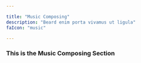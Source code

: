 ```yaml
---

title: "Music Composing"
description: "Beard enim porta vivamus ut ligula"
faIcon: "music"

---
```


### This is the Music Composing Section 